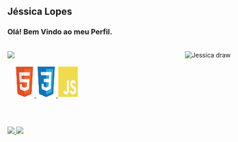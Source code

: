 <div style="display: inline_block" align:"center"> 
  <h2> Jéssica Lopes </h2>
</div>
 
### Olá! Bem Vindo ao meu Perfil.

<div><br>
  <a href="https://github.com/jessicatilopes">
  <img height="160em" align="left" src="https://github-readme-stats.vercel.app/api/top-langs/?username=jessicatilopes2&layout=compact&langs_count=7&theme=dracula"/>
  <img height="260em" align="right" alt="Jessica draw" src="https://github.com/jessicatilopes2/api-products/assets/110408254/7a1d34f7-c224-4371-8f81-74c6e16e4d60"/>
    
 <br>
</div>
<div><br>
   <img align="stretch" alt="Rafa-HTML" height="70" width="45" src="https://raw.githubusercontent.com/devicons/devicon/master/icons/html5/html5-original.svg">
   <img align="stretch" alt="Rafa-CSS" height="70" width="45" src="https://raw.githubusercontent.com/devicons/devicon/master/icons/css3/css3-original.svg">
   <img align="stretch" alt="Rafa-Js" height="70" width="45" src="https://raw.githubusercontent.com/devicons/devicon/master/icons/javascript/javascript-plain.svg">
 </div><br>
 
  ##    
     
 <div><br>
  <a href = "mailto:jessicatjlopes15@gmail.com"><img src="https://img.shields.io/badge/-Gmail-%23333?style=for-the-badge&logo=gmail&logoColor=red" target="_red"</a>
  <a href="https://www.linkedin.com/in/jéssica-lopes-a929a6150" target="_blank"><img src="https://img.shields.io/badge/-LinkedIn-%230077B5?style=for-the-badge&logo=linkedin&logoColor=white" target="_blank"></a>
 </div><br>
